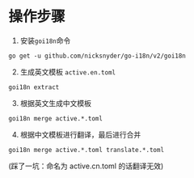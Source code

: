 # 操作步骤

1. 安装`goi18n`命令

```
go get -u github.com/nicksnyder/go-i18n/v2/goi18n
```

2. 生成英文模板 `active.en.toml`

```
goi18n extract
```

3. 根据英文生成中文模板

```
goi18n merge active.*.toml
```

4. 根据中文模板进行翻译，最后进行合并

```
goi18n merge active.*.toml translate.*.toml
```

(踩了一坑：命名为 active.cn.toml 的话翻译无效)